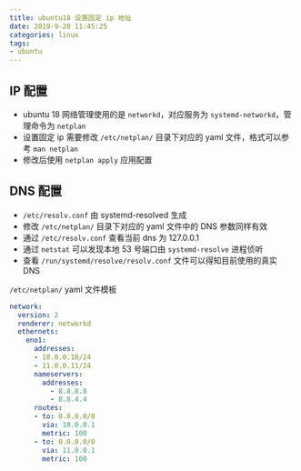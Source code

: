 ```yaml
---
title: ubuntu18 设置固定 ip 地址
date: 2019-9-20 11:45:25
categories: linux
tags:
- ubuntu
---
```


## IP 配置

* ubuntu 18 网络管理使用的是 `networkd`，对应服务为 `systemd-networkd`，管理命令为 `netplan`
* 设置固定 ip 需要修改 `/etc/netplan/` 目录下对应的 yaml 文件，格式可以参考 `man netplan`
* 修改后使用 `netplan apply` 应用配置

<!-- more -->

## DNS 配置

* `/etc/resolv.conf` 由 systemd-resolved 生成
* 修改 `/etc/netplan/` 目录下对应的 yaml 文件中的 DNS 参数同样有效
* 通过 `/etc/resolv.conf` 查看当前 dns 为 127.0.0.1
* 通过 `netstat` 可以发现本地 53 号端口由 `systemd-resolve` 进程侦听
* 查看 `/run/systemd/resolve/resolv.conf` 文件可以得知目前使用的真实 DNS

`/etc/netplan/` yaml 文件模板

```yaml
network:
  version: 2
  renderer: networkd
  ethernets:
    eno1:
      addresses:
      - 10.0.0.10/24
      - 11.0.0.11/24
      nameservers:
        addresses:
          - 8.8.8.8
          - 8.8.4.4
      routes:
      - to: 0.0.0.0/0
        via: 10.0.0.1
        metric: 100
      - to: 0.0.0.0/0
        via: 11.0.0.1
        metric: 100
```